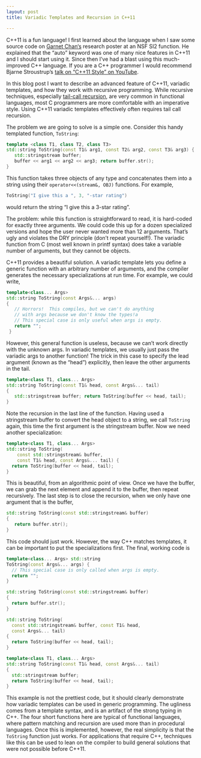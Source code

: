 ```yaml
---
layout: post
title: Variadic Templates and Recursion in C++11

---
```



C++11 is a fun language! I first learned about the language when I saw some
source code on [Garnet Chan‘s][ProfGarnetChan]
 research poster at an NSF SI2 function. He
explained that the “auto” keyword was one of many nice features in C++11 and I
should start using it. Since then I’ve had a blast using this much-improved C++
language. If you are a C++ programmer I would recommend Bjarne Stroustrup’s
[talk on  “C++11 Style” on YouTube][C++Style].

In this blog post I want to describe an advanced feature of C++11, variadic
templates, and how they work with recursive programming. 
While recursive techniques, especially [tail-call recursion][TailCall],
are very common in functional
languages, most C programmers are more comfortable with an imperative style.
Using C++11 variadic templates effectively often requires tail call recursion.

The problem we are going to solve is a simple one. Consider this handy templated
function, `ToString`:

~~~ cpp
template <class T1, class T2, class T3>
std::string ToString(const T1& arg1, const T2& arg2, const T3& arg3) {
   std::stringstream buffer;
   buffer << arg1 << arg2 << arg3; return buffer.str(); 
}
~~~

This function takes three objects of any type and concatenates them into a 
string using their `operator<<(stream&, OBJ)` functions. For example,

~~~ cpp
ToString("I give this a ", 3, "-star rating")
~~~

would return the string “I give this a 3-star rating”.

The problem: while this function is straightforward to read, it is hard-coded
for exactly three arguments. We could code this up for a dozen specialized
versions and hope the user never wanted more than 12 arguments. That’s ugly and
violates the DRY principle (don’t repeat yourself!). The variadic function from
C (most well known in printf syntax) does take a variable number of arguments,
but they cannot be objects.

C++11 provides a beautiful solution. A variadic template lets you define a
generic function with an arbitrary number of arguments, and the compiler
generates the necessary specializations at run time. For example, we could
write,

~~~ cpp
template<class... Args>
std::string ToString(const Args&... args)
{
   // Horrors!  This compiles, but we can't do anything  
   // with args because we don't know the types!a
   // This special case is only useful when args is empty. 
   return ""; 
 }
~~~

However, this general function is useless, because we can’t work directly with
the unknown args. In variadic templates, we usually just pass the variadic args
to another function! The trick in this case to specify the lead argument (known
as the “head”) explicitly, then leave the other arguments in the tail.

~~~ cpp
template<class T1, class... Args> 
std::string ToString(const T1& head, const Args&... tail) 
{
   std::stringstream buffer; return ToString(buffer << head, tail);
}
~~~

Note the recursion in the last line of the function.
Having used a stringstream buffer to convert the head object to a 
string, we call `ToString` again, this time the first argument is the 
stringstream buffer.
Now we need another specialization:

~~~ cpp
template<class T1, class... Args>
std::string ToString(
    const std::stringstream& buffer,
    const T1& head, const Args&... tail) {
  return ToString(buffer << head, tail);
}
~~~

This is beautiful, from an algorithmic point of view. Once we have the
buffer, we can grab the next element and append it to the buffer, then repeat
recursively. The last step is to close the recursion, when we only have one
argument that is the buffer,

~~~ cpp
std::string ToString(const std::stringstream& buffer) 
{
   return buffer.str();
}
~~~

This code should just work. However, the way C++ matches templates, it can be
important to put the specializations first. The final, working code is

~~~ cpp
template<class... Args> std::string
ToString(const Args&... args) {
  // This special case is only called when args is empty.
  return ""; 
}

std::string ToString(const std::stringstream& buffer)
{ 
  return buffer.str(); 
}

std::string ToString(
  const std::stringstream& buffer, const T1& head, 
  const Args&... tail)
{ 
  return ToString(buffer << head, tail); 
}

template<class T1, class... Args>
std::string ToString(const T1& head, const Args&... tail)
{ 
  std::stringstream buffer; 
  return ToString(buffer << head, tail);
}
~~~

This example is not the prettiest code, but it should clearly
demonstrate how variadic templates can be used in generic programming. The
ugliness comes from a template syntax, and is an artifact of the strong typing
in C++. The four short functions here are typical of functional languages, where
pattern matching and recursion are used more than in procedural languages.  Once
this is implemented, however, 
the real simplicity is that the `ToString` function
just works. For applications that require  C++, techniques like this can be used
to lean on the compiler to build general solutions that were not possible before
C++11.

[ProfGarnetChan]: http://www.princeton.edu/chemistry/faculty/profiles/chan/
[C++Style]: http://youtu.be/0iWb_qi2-uI
[TailCall]: http://en.wikipedia.org/wiki/Tail_call

